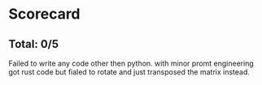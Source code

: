 # Scorecard

## Total: 0/5
Failed to write any code other then python.
with minor promt engineering got rust code but fialed to rotate and just transposed the matrix instead.